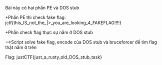 Bài này có hai phần PE và DOS stub 

+Phần PE thì check fake flag: jctf{this_IS_not_the_|>_you_are_looking_4_FAKEFLAG!!!!}

+Phần check flag thực sự nằm ở DOS stub

-->Script solve fake flag, encode của DOS stub và bruceforcer để tìm flag thật nằm ở trên

Flag: justCTF{just_a_rusty_old_DOS_stub_task}
